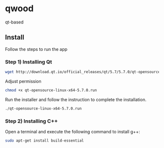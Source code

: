 # qwood
qt-based

## Install

Follow the steps to run the app

### Step 1) Installing Qt

```sh
wget http://download.qt.io/official_releases/qt/5.7/5.7.0/qt-opensource-linux-x64-5.7.0.run
```

Adjust permission

```sh
chmod +x qt-opensource-linux-x64-5.7.0.run
```

Run the installer and follow the instruction to complete the installation.

```sh
./qt-opensource-linux-x64-5.7.0.run
```

### Step 2) Installing C++

Open a terminal and execute the following command to install g++:

```sh
sudo apt-get install build-essential
```
